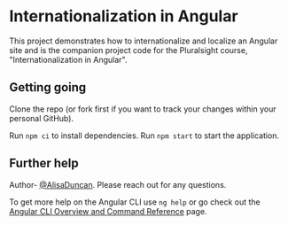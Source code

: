# Internationalization in Angular

This project demonstrates how to internationalize and localize an Angular site and is the companion project code for the Pluralsight course, "Internationalization in Angular".

## Getting going

Clone the repo (or fork first if you want to track your changes within your personal GitHub).

Run `npm ci` to install dependencies.
Run `npm start` to start the application.

## Further help

Author- [@AlisaDuncan](https://twitter.com/AlisaDuncan). Please reach out for any questions.

To get more help on the Angular CLI use `ng help` or go check out the [Angular CLI Overview and Command Reference](https://angular.io/cli) page.
